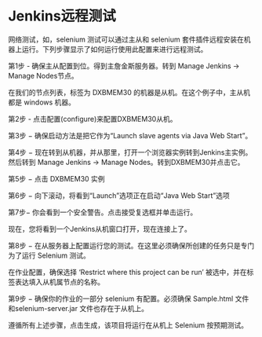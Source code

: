 # Jenkins远程测试

网络测试，如，selenium 测试可以通过主从和 selenium 套件插件远程安装在机器上运行。下列步骤显示了如何运行使用此配置来进行远程测试。

第1步 - 确保主从配置到位。得到主詹金斯服务器。转到 Manage Jenkins → Manage Nodes节点。



在我们的节点列表，标签为 DXBMEM30 的机器是从机。在这个例子中，主从机都是 windows 机器。



第2步 - 点击配置\(configure\)来配置DXBMEM30从机。



第3步 − 确保启动方法是把它作为“Launch slave agents via Java Web Start”。





第4步 − 现在转到从机器，并从那里，打开一个浏览器实例转到Jenkins主实例。然后转到 Manage Jenkins → Manage Nodes。转到DXBMEM30并点击它。





第5步 − 点击 DXBMEM30 实例





第6步 − 向下滚动，将看到“Launch”选项正在启动“Java Web Start”选项





第7步− 你会看到一个安全警告。点击接受复选框并单击运行。





现在，您将看到一个Jenkins从机窗口打开，现在连接上了。



第8步 − 在从服务器上配置运行您的测试。在这里必须确保所创建的任务只是专门为了运行 Selenium 测试。



在作业配置，确保选择 ‘Restrict where this project can be run’ 被选中，并在标签表达填入从机属节点的名称。





第9步 − 确保你的作业的一部分 selenium 有配置。必须确保 Sample.html 文件和selenium-server.jar 文件也存在于从机上。



遵循所有上述步骤，点击生成，该项目将运行在从机上 Selenium 按预期测试。



